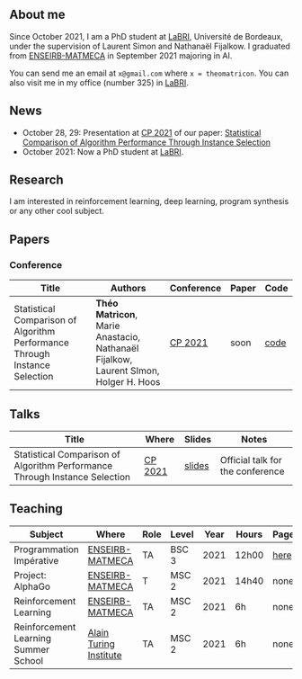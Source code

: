 ## About me

Since October 2021, I am a PhD student at [LaBRI][LABRI], Université de Bordeaux, under the supervision of Laurent Simon and Nathanaël Fijalkow.
I graduated from [ENSEIRB-MATMECA][ENSEIRB] in September 2021 majoring in AI.

You can send me an email at `x@gmail.com` where `x = theomatricon`. You can also visit me in my office (number 325) in [LaBRI][LABRI].

## News

- October 28, 29: Presentation at [CP 2021][CP21] of our paper: [Statistical Comparison of Algorithm Performance Through Instance Selection][PSEAS]
- October 2021: Now a PhD student at [LaBRI][LABRI].

## Research

I am interested in reinforcement learning, deep learning, program synthesis or any other cool subject.

## Papers

### Conference

| Title | Authors | Conference | Paper | Code |
|-------|---------|------------|-------|------|
|Statistical Comparison of Algorithm Performance Through Instance Selection | **Théo Matricon**, Marie Anastacio, Nathanaël Fijalkow, Laurent SImon, Holger H. Hoos | [CP 2021][CP21] | soon | [code][PSEAS] |

## Talks

| Title | Where | Slides | Notes |
|-------|-------|--------|-------|
| Statistical Comparison of Algorithm Performance Through Instance Selection | [CP 2021][CP21] | [slides](./slides/cp2021.pdf) | Official talk for the conference |

## Teaching

| Subject | Where | Role |  Level | Year | Hours | Page |
|---------|-------|------|--------|------|-------|------|
| Programmation Impérative | [ENSEIRB-MATMECA][ENSEIRB] | TA | BSC 3 | 2021 | 12h00 | [here](https://www.labri.fr/perso/fmoranda/pg101/) |
| Project: AlphaGo | [ENSEIRB-MATMECA][ENSEIRB] | T | MSC 2 | 2021 | 14h40 | none |
| Reinforcement Learning | [ENSEIRB-MATMECA][ENSEIRB] | TA | MSC 2 | 2021 | 6h | none |
| Reinforcement Learning  Summer School | [Alain Turing Institute][TUR] | TA | MSC 2 | 2021 | 6h | none |

[ENSEIRB]: https://enseirb-matmeca.bordeaux-inp.fr/
[LABRI]: https://www.labri.fr/
[TUR]: https://www.turing.ac.uk/
[CP21]: https://cp2021.a4cp.org/
[PSEAS]: https://github.com/Theomat/PSEAS
